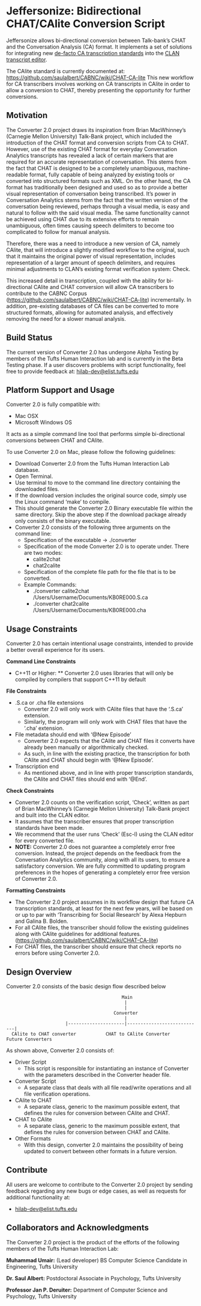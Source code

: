 # Jeffersonize: Bidirectional CHAT/CAlite Conversion Script
Jeffersonize allows bi-directional conversion between Talk-bank’s CHAT and the Conversation Analysis (CA) format. It implements a set of solutions for integrating new [de-facto CA transcription standards](https://us.sagepub.com/en-us/nam/transcribing-for-social-research/book237847) into the [CLAN transcript editor](http://dali.talkbank.org/clan/).

The CAlite standard is currently documented at: https://github.com/saulalbert/CABNC/wiki/CHAT-CA-lite
This new workflow for CA transcribers involves working on CA transcripts in CAlite in order to allow a conversion to CHAT, thereby presenting the opportunity for further conversions.

## Motivation
The Converter 2.0 project draws its inspiration from Brian MacWhinney’s (Carnegie Mellon University) Talk-Bank project, which included the introduction of the CHAT format and conversion scripts from CA to CHAT. 
However, use of the existing CHAT format for everyday Conversation Analytics transcripts has revealed a lack of certain markers that are required for an accurate representation of conversation. This stems from the fact that CHAT is designed to be a completely unambiguous, machine-readable format, fully capable of being analyzed by existing tools or converted into structured formats such as XML.
On the other hand, the CA format has traditionally been designed and used so as to provide a better visual representation of conversation being transcribed. It’s power in Conversation Analytics stems from the fact that the written version of the conversation being reviewed, perhaps through a visual media, is easy and natural to follow with the said visual media. The same functionality cannot be achieved using CHAT due to its extensive efforts to remain unambiguous, often times causing speech delimiters to become too complicated to follow for manual analysis.

Therefore, there was a need to introduce a new version of CA, namely CAlite, that will introduce a slightly modified workflow to the original, such that it maintains the original power of visual representation, includes representation of a larger amount of speech delimiters, and requires minimal adjustments to CLAN’s existing format verification system: Check.

This increased detail in transcription, coupled with the ability for bi-directional CAlite and CHAT conversion will allow CA transcribers to contribute to the CABNC Corpus (https://github.com/saulalbert/CABNC/wiki/CHAT-CA-lite) incrementally. In addition, pre-existing databases of CA files can be converted to more structured formats, allowing for automated analysis, and effectively removing the need for a slower manual analysis.

## Build Status

The current version of Converter 2.0 has undergone Alpha Testing by members of the Tufts Human Interaction lab and is currently in the Beta Testing phase.
If a user discovers problems with script functionality, feel free to provide feedback at: hilab-dev@elist.tufts.edu

## Platform Support and Usage

Converter 2.0 is fully compatible with:
* Mac OSX
* Microsoft Windows OS

It acts as a simple command line tool that performs simple bi-directional conversions between CHAT and CAlite.

To use Converter 2.0 on Mac, please follow the following guidelines:
* Download Converter 2.0 from the Tufts Human Interaction Lab database.
* Open Terminal.
* Use terminal to move to the command line directory containing the downloaded files.
* If the download version includes the original source code, simply use the Linux command ‘make’ to compile.
* This should generate the Converter 2.0 Binary executable file within the same directory. Skip the above step if the   download package already only consists of the binary executable.
* Converter 2.0 consists of the following three arguments on the command line:
  * Specification of the executable -> 	./converter
  * Specification of the mode Converter 2.0 is to operate under. There are two modes:
    * calite2chat
    * chat2calite
  * Specification of the complete file path for the file that is to be converted.
  * Example Commands:
    * ./converter calite2chat /Users/Username/Documents/KB0RE000.S.ca
    * ./converter chat2calite /Users/Username/Documents/KB0RE000.cha

## Usage Constraints

Converter 2.0 has certain intentional usage constraints, intended to provide a better overall experience for its users.

**Command Line Constraints**
* C++11 or Higher:
** Converter 2.0 uses libraries that will only be compiled by compilers that support C++11 by default

**File Constraints**
* .S.ca or .cha file extensions
  * Converter 2.0 will only work with CAlite files that have the ‘.S.ca’ extension.
  * Similarly, the program will only work with CHAT files that have the ‘.cha’ extension.
* File metadata should end with ‘@New Episode’
  * Converter 2.0 expects that the CAlite and CHAT files it converts have already been manually or algorithmically checked.
  * As such, in line with the existing practice, the transcription for both CAlite and CHAT should begin with ‘@New Episode’.
* Transcription end
  * As mentioned above, and in line with proper transcription standards, the CAlite and CHAT files should end with ‘@End’.

**Check Constraints**
* Converter 2.0 counts on the verification script, ‘Check’, written as part of Brian MacWhinney’s (Carnegie Mellon University) Talk-Bank project and built into the CLAN editor.
* It assumes that the transcriber ensures that proper transcription standards have been made.
* We recommend that the user runs ‘Check’ (Esc-l) using the CLAN editor for every converted file.
* **NOTE:** Converter 2.0 does not guarantee a completely error free conversion. Instead, the project depends on the feedback from the Conversation Analytics community, along with all its users, to ensure a satisfactory conversion. We are fully committed to updating program preferences in the hopes of generating a completely error free version of Converter 2.0.

**Formatting Constraints**
* The Converter 2.0 project assumes in its workflow design that future CA transcription standards, at least for the next few years, will be based on or up to par with ‘Transcribing for Social Research’ by Alexa Hepburn and Galina B. Bolden.
* For all CAlite files, the transcriber should follow the existing guidelines along with CAlite guidelines for additional features. (https://github.com/saulalbert/CABNC/wiki/CHAT-CA-lite)
* For CHAT files, the transcriber should ensure that check reports no errors before using Converter 2.0.

## Design Overview

Converter 2.0 consists of the basic design flow described below

                                               Main
                                                |
                                                |
                                            Converter 
                                                |                              
                          |---------------------|----------------------------|
      CAlite to CHAT converter           CHAT to CAlite Converter        Future Converters


As shown above, Converter 2.0 consists of:
* Driver Script
  * This script is responsible for instantiating an instance of Converter with the parameters described in the Converter header file.
* Converter Script
  * A separate class that deals with all file read/write operations and all file verification operations.
* CAlite to CHAT
  * A separate class, generic to the maximum possible extent, that defines the rules for conversion between CAlite and CHAT.
* CHAT to CAlite
  * A separate class, generic to the maximum possible extent, that defines the rules for conversion between CHAT and CAlite.
* Other Formats
  * With this design, converter 2.0 maintains the possibility of being updated to convert between other formats in a future version.
  
## Contribute

All users are welcome to contribute to the Converter 2.0 project by sending feedback regarding any new bugs or edge cases, as well as requests for additional functionality at:
* hilab-dev@elist.tufts.edu

## Collaborators and Acknowledgments

The Converter 2.0 project is the product of the efforts of the following members of the Tufts Human Interaction Lab:

**Muhammad Umair:**
(Lead developer)
BS Computer Science Candidate in Engineering,
Tufts University

**Dr. Saul Albert:**
Postdoctoral Associate in Psychology,
Tufts University

**Professor Jan P. Deruiter:** 
Department of Computer Science and Psychology, 
Tufts University



